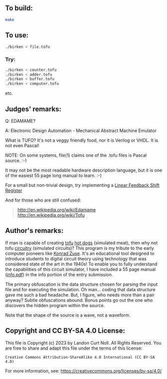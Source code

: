## To build:

```sh
make
```


## To use:

```sh
./birken < file.tofu
```


### Try:

```sh
./birken < counter.tofu
./birken < adder.tofu
./birken < buffer.tofu
./birken < computer.tofu
```

etc.


## Judges' remarks:

Q: EDAMAME?

A: Electronic Design Automation - Mechanical Abstract Machine Emulator

What is TUFO?  It's not a veggy friendly food, nor it is Verilog or
VHDL.  It is not even Pascal!

NOTE: On some systems, file(1) claims one of the .tofu files is Pascal
source. :-)

It may not be the most readable hardware description language, but it is
one of the easiest 55 page long manual to learn.  :-)

For a small but non-trivial design, try implementing a
[Linear Feedback Shift Register](http://en.wikipedia.org/wiki/LFSR)

And for those who are still confused:

> <http://en.wikipedia.org/wiki/Edamame>
> <http://en.wikipedia.org/wiki/Tofu>


## Author's remarks:

If man is capable of creating [tofu](http://en.wikipedia.org/wiki/Tofu) [hot
dogs](https://en.wikipedia.org/wiki/Hot_dog) (simulated meat), then why not tofu
[circuitry](https://en.wikipedia.org/wiki/Electronic_circuit) (simulated
circuits)?  This program is my tribute to the early computer pioneers like
[Konrad Zuse](https://en.wikipedia.org/wiki/Konrad_Zuse).  It's an educational
tool designed to introduce students to digital circuit theory using technology
that was considered state of the art in the 1940s!  To enable you to fully
understand the capabilities of this circuit simulator, I have included a 55 page
manual ([info.pdf](info.pdf)) in the info portion of the entry submission.

The primary obfuscation is the data structure chosen for parsing the
input file and for executing the simulation.  Oh man...  coding that
data structure gave me such a bad headache.  But, I figure, who needs
more than a pair anyway?  Subtle obfuscations abound.  Bonus points go
out the one who discovers the hidden program within the source.

Note that the shape of the source is a wave, not a waveform.


## Copyright and CC BY-SA 4.0 License:

This file is Copyright (c) 2023 by Landon Curt Noll.  All Rights Reserved.
You are free to share and adapt this file under the terms of this license:

    Creative Commons Attribution-ShareAlike 4.0 International (CC BY-SA 4.0)

For more information, see: https://creativecommons.org/licenses/by-sa/4.0/
